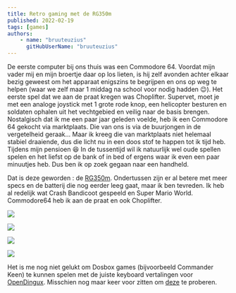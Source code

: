 ```yaml
---
title: Retro gaming met de RG350m
published: 2022-02-19
tags: [games]
authors: 
    - name: "bruuteuzius"
      gitHubUserName: "bruuteuzius"
---
```


De eerste computer bij ons thuis was een Commodore 64. Voordat mijn vader mij en mijn broertje daar op los lieten, is hij zelf avonden achter elkaar bezig geweest om het apparaat enigszins te begrijpen en ons op weg te helpen (waar we zelf maar 1 middag na school voor nodig hadden 😉). Het eerste spel dat we aan de praat kregen was Choplifter. Supervet, moet je met een analoge joystick met 1 grote rode knop, een helicopter besturen en soldaten ophalen uit het vechtgebied en veilig naar de basis brengen. Nostalgisch dat ik me een paar jaar geleden voelde, heb ik een Commodore 64 gekocht via marktplaats. Die van ons is via de buurjongen in de vergetelheid geraak... Maar ik kreeg die van marktplaats niet helemaal stabiel draaiende, dus die licht nu in een doos stof te happen tot ik tijd heb. Tijdens mijn pensioen 😆 In de tussentijd wil ik natuurlijk wel oude spellen spelen en het liefst op de bank of in bed of ergens waar ik even een paar minuutjes heb. Dus ben ik op zoek gegaan naar een handheld.

Dat is deze geworden : de [RG350m](https://retrododo.com/rg350m/). Ondertussen zijn er al betere met meer specs en de batterij die nog eerder leeg gaat, maar ik ben tevreden. Ik heb al redelijk wat Crash Bandicoot gespeeld en Super Mario World. Commodore64 heb ik aan de praat en ook Choplifter.

![](media/img_20210117_132901.jpg)

![](media/img_20210207_203243.jpg)

![](media/img_20210117_133003.jpg)

![](media/img_20210116_093750.jpg)

Het is me nog niet gelukt om Dosbox games (bijvoorbeeld Commander Keen) te kunnen spelen met de juiste keyboard vertalingen voor [OpenDingux](https://github.com/retrogamehandheld/OpenDingux). Misschien nog maar keer voor zitten om [deze](http://wiki.gp2x.org/articles/c/o/m/DosBox:Commander_Keen_4.html) te proberen.

